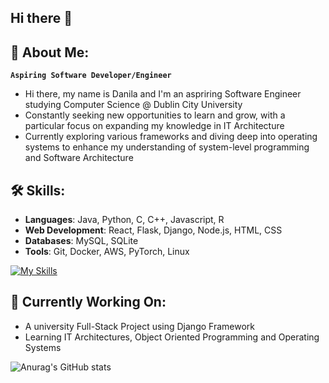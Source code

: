 ## Hi there 👋

## 🚀 About Me:
**` Aspiring Software Developer/Engineer `**
- Hi there, my name is Danila and I'm an aspriring Software Engineer studying Computer Science @ Dublin City University
- Constantly seeking new opportunities to learn and grow, with a particular focus on expanding my knowledge in IT Architecture
- Currently exploring various frameworks and diving deep into operating systems to enhance my understanding of system-level programming and Software Architecture

## 🛠 Skills:
- **Languages**: Java, Python, C, C++, Javascript, R
- **Web Development**: React, Flask, Django, Node.js, HTML, CSS
- **Databases**: MySQL, SQLite
- **Tools**: Git, Docker, AWS, PyTorch, Linux

[![My Skills](https://skillicons.dev/icons?i=java,py,c,cpp,js,linux,bash,git,github,gitlab,django,react,docker,html,css)](https://skillicons.dev)

## 📍 Currently Working On:
- A university Full-Stack Project using Django Framework
- Learning IT Architectures, Object Oriented Programming and Operating Systems

![Anurag's GitHub stats](https://github-readme-stats.vercel.app/api?username=DanilaJeg&show_icons=true&theme=radical)

<!--
**DanilaJeg/DanilaJeg** is a ✨ _special_ ✨ repository because its `README.md` (this file) appears on your GitHub profile.

Here are some ideas to get you started:

- 🔭 I’m currently working on ...
- 🌱 I’m currently learning ...
- 👯 I’m looking to collaborate on ...
- 🤔 I’m looking for help with ...
- 💬 Ask me about ...
- 📫 How to reach me: ...
- 😄 Pronouns: ...
- ⚡ Fun fact: ...
-->
